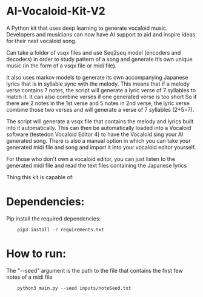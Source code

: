 # AI-Vocaloid-Kit-V2
A Python kit that uses deep learning to generate vocaloid music. Developers and musicians can now have AI support to aid and inspire ideas for their next vocaloid song.

Can take a folder of vsqx files and use Seq2seq model (encoders and decoders) in order to study pattern of a song and generate it’s own unique music (in the form of a vsqx file or midi file). 

It also uses markov models to generate its own accompanying Japanese lyrics that is in syllable sync with the melody. This means that if a melody verse contains 7 notes, the script will generate a lyric verse of 7 syllables to match it. It can also combine verses if one generated verse is too short So if there are 2 notes in the 1st verse and 5 notes in 2nd verse, the lyric verse combine those two verses and will generate a verse of 7 syllables (2+5=7).


The script will generate a vsqx file that contains the melody and lyrics built into it automatically. This can then be automatically loaded into a Vocaloid software (testedon Vocaloid Editor 4) to have the Vocaloid sing your AI generated song. There is also a manual option in which you can take your generated midi file
 and song and import it into your vocaloid editor yourself. 

For those who don't own a vocaloid editor, you can just listen to the generated midi file and read the text files containing the Japanese lyrics


Thing this kit is capable of:



# **Dependencies:**
Pip install the required dependencies:
```
	pip3 install -r requirements.txt
```


# **__How to run:__**
The "--seed" argument is the path to the file that contains the first few notes of a midi file

```
	python3 main.py --seed inputs/noteSeed.txt
```
